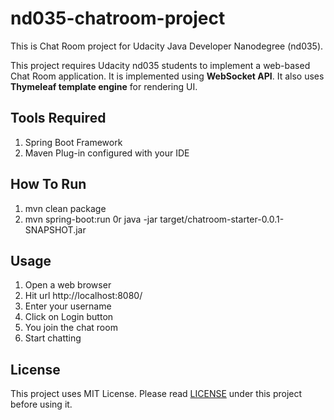 # nd035-chatroom-project
This is Chat Room project for Udacity Java Developer Nanodegree (nd035).

This project requires Udacity nd035 students to implement a web-based Chat Room application.
It is implemented using **WebSocket API**. It also uses **Thymeleaf template engine** for rendering UI. 

## Tools Required
1. Spring Boot Framework
2. Maven Plug-in configured with your IDE

## How To Run
1. mvn clean package
2. mvn spring-boot:run 0r java -jar target/chatroom-starter-0.0.1-SNAPSHOT.jar

## Usage
1. Open a web browser
2. Hit url http://localhost:8080/
3. Enter your username
4. Click on Login button 
5. You join the chat room
6. Start chatting

## License
This project uses MIT License. Please read [LICENSE](https://github.com/kalyani7t/nd035-chatroom-project/blob/add-license-1/LICENSE) under this project before using it.

